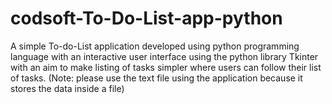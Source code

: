 # codsoft-To-Do-List-app-python
A simple To-do-List application developed using python programming language with an interactive user interface using the python library Tkinter with an aim to make listing of tasks simpler where users can follow their list of tasks. 
(Note: please use the text file using the application because it stores the data inside a file)
